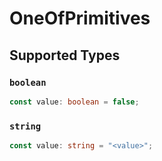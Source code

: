 # OneOfPrimitives


## Supported Types

### `boolean`

```typescript
const value: boolean = false;
```

### `string`

```typescript
const value: string = "<value>";
```

